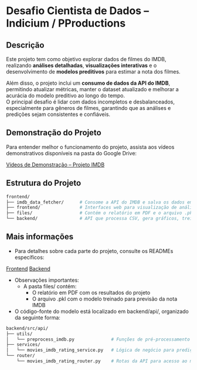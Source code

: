 # Desafio Cientista de Dados – Indicium / PProductions

## Descrição
Este projeto tem como objetivo explorar dados de filmes do IMDB, realizando **análises detalhadas**, **visualizações interativas** e o desenvolvimento de **modelos preditivos** para estimar a nota dos filmes.  

Além disso, o projeto inclui um **consumo de dados da API do IMDB**, permitindo atualizar métricas, manter o dataset atualizado e melhorar a acurácia do modelo preditivo ao longo do tempo.  
O principal desafio é lidar com dados incompletos e desbalanceados, especialmente para gêneros de filmes, garantindo que as análises e predições sejam consistentes e confiáveis.

## Demonstração do Projeto
Para entender melhor o funcionamento do projeto, assista aos vídeos demonstrativos disponíveis na pasta do Google Drive:

[Vídeos de Demonstração – Projeto IMDB](https://drive.google.com/drive/u/0/folders/18opVEXHO4GnHjTx6lHQfeWJ674sdIR-S)

## Estrutura do Projeto

```bash
frontend/
├── imdb_data_fetcher/      # Consome a API do IMDB e salva os dados em CSV
├── frontend/               # Interfaces web para visualização de análises, predições e métricas
├── files/                  # Contém o relatório em PDF e o arquivo .pkl do modelo preditivo
└── backend/                # API que processa CSV, gera gráficos, treina e expõe o modelo preditivo
```

## Mais informações

- Para detalhes sobre cada parte do projeto, consulte os READMEs específicos:

[Frontend](frontend/README.md)
[Backend](backend/README.md)

- Observações importantes:
    - A pasta files/ contém:
        - O relatório em PDF com os resultados do projeto
        - O arquivo .pkl com o modelo treinado para previsão da nota IMDB
- O código-fonte do modelo está localizado em backend/api/, organizado da seguinte forma:

```bash
backend/src/api/
├── utils/
│   └── preprocess_imdb.py              # Funções de pré-processamento dos dados do IMDB
├── services/
│   └── movies_imdb_rating_service.py   # Lógica de negócio para predição de notas
└── router/
    └── movies_imdb_rating_router.py    # Rotas da API para acesso ao modelo preditivo
```
